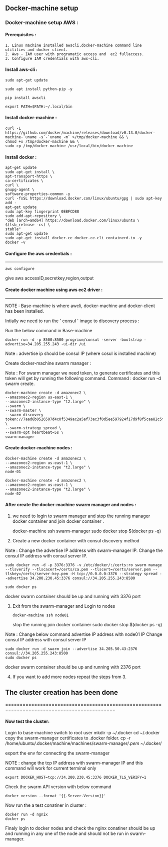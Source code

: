 ##  Docker-machine setup  ##

### Docker-machine setup AWS : ###

#### Prerequisites : ####
    
	1. Linux machine installed awscli,docker-machine command line utilities and docker client.
	2. Aws - IAM user with programatic access and  ec2 fullaccess.
	3. Configure IAM credentials with aws-cli.
			  
			  
#### Install aws-cli : ####


	sudo apt-get update

	sudo apt install python-pip -y

	pip install awscli

	export PATH=$PATH:~/.local/bin

#### Install docker-machine : ####

	curl -L https://github.com/docker/machine/releases/download/v0.13.0/docker-machine-`uname -s`-`uname -m` >/tmp/docker-machine && \
	chmod +x /tmp/docker-machine && \
	sudo cp /tmp/docker-machine /usr/local/bin/docker-machine

#### Install docker : ####


	apt-get update
	sudo apt-get install \
	apt-transport-https \
	ca-certificates \
	curl \
	gnupg-agent \
	software-properties-common -y
	curl -fsSL https://download.docker.com/linux/ubuntu/gpg | sudo apt-key add -
	apt-get update
	sudo apt-key fingerprint 0EBFCD88
	sudo add-apt-repository \
	"deb [arch=amd64] https://download.docker.com/linux/ubuntu \
	$(lsb_release -cs) \
	stable"
	sudo apt-get update
	sudo apt-get install docker-ce docker-ce-cli containerd.io -y
	docker -v

#### Configure the aws credentials : ####
-----------------------------

	aws configure

give aws accessID,secretkey,region,output


#### Create docker machine using aws ec2 driver : ####
-------------------------------------------
NOTE :  Base-machine is where awcli, docker-machine and docker-client has been installed.

Intially we need to run the  ' consul ' image to discovery process :

Run the below command in Base-machine

	docker run -d -p 8500:8500 progrium/consul -server -bootstrap -advertise=34.205.255.243 -ui-dir /ui

Note :  advertise ip should be consul IP (where cosul is installed machine)

Create docker-machine swarm manager :

Note : For swarm manager we need token, to generate certificates and this token will get by running the following command.
       Command : docker run -d swarm create.

	docker-machine create -d amazonec2 \
	--amazonec2-region us-east-1 \
	--amazonec2-instance-type "t2.large" \
	--swarm \
	--swarm-master \
	--swarm-discovery token://7aad6b0526507d4c0f5349ac2a5af73ac3f0d5ee597924f17d9f8f5caa82c5fe \
	--swarm-strategy spread \
	--swarm-opt heartbeat=5s \
	swarm-manager


       
#### Create docker-machine nodes : ####

	docker-machine create -d amazonec2 \
	--amazonec2-region us-east-1 \
	--amazonec2-instance-type "t2.large" \
	node-01

	docker-machine create -d amazonec2 \
	--amazonec2-region us-east-1 \
	--amazonec2-instance-type "t2.large" \
	node-02

 	
#### After create the docker-machine swarm manager and nodes : ####

1. we need to login to swarm manager and stop the running manager docker container and join docker container .

	docker-machine ssh swarm-manager
	 sudo docker stop $(docker ps -q) 
	  
2. Create a new docker container with consul discovery method 
  
Note : Change the advertise IP address with swarm-manager IP.
       Change the consul IP address with consul server IP.  

	sudo docker run -d -p 3376:3376 -v /etc/docker/:/certs:ro swarm manage --tlsverify --tlscacert=/certs/ca.pem --tlscert=/certs/server.pem --tlskey=/certs/server-key.pem -H tcp://0.0.0.0:3376 --strategy spread --advertise 34.200.230.45:3376 consul://34.205.255.243:8500
	
	sudo docker ps 

docker swarm container should be up and running with 3376 port


	
3. Exit from the swarm-manager and Login to nodes 
 
	   docker-machine ssh node01
   
   stop the running join docker container
   sudo docker stop $(docker ps -q)
   
Note : Change below command advertise IP address with node01 IP 
       Change consul IP address with consul server IP

	sudo docker run -d swarm join --advertise 34.205.50.43:2376 consul://34.205.255.243:8500
	sudo docker ps
docker swarm container should be up and running with 2376 port

4. If you want to add more nodes repeat the steps from 3. 

## The cluster creation has been done ##

============================================================================================

#### Now test the cluster: ####

Login to base-machine
switch to root user 
	mkdir -p ~/.docker
	cd ~/.docker
copy the swarm-manager certificates to .docker folder.
	cp -r /home/ubuntu/.docker/machine/machines/swarm-manager/*.pem* ~/.docker/

export the env for connecting the swarm-manager 

NOTE : change the tcp IP address with swarm-manager IP and this command will work for current terminal only

	export DOCKER_HOST=tcp://34.200.230.45:3376 DOCKER_TLS_VERIFY=1

Check the swarm API version with below command 

	docker version --format '{{.Server.Version}}'

Now run the a test conatiner in cluster :

	docker run -d ngnix 
	docker ps

Finaly login to docker nodes and check the nginx conatiner should be up and running in any one of the node and should not be run in swarm-manager.
